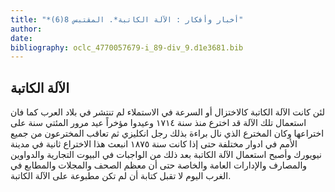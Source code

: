```yaml
---
title: "*أخبار وأفكار : الآلة الكاتبة*. المقتبس 8(6)"
author: 
date: 
bibliography: oclc_4770057679-i_89-div_9.d1e3681.bib
---
```




##  الآلة الكاتبة 


 لئن كانت الآلة الكاتبة كالاختزال أو السرعة في الاستملاء لم تنتشر في بلاد العرب كما فان استعمال تلك الآلة قد اخترع منذ سنة  ١٧١٤  وعيدوا مؤخراً عيد مرور المئتي سنة على اختراعها وكان المخترع الذي نال براءة بذلك رجل انكليزي ثم تعاقب المخترعون من جميع الأمم في ادوار مختلفة حتى إذا كانت سنة  ١٨٧٥  انبعث هذا الاختراع ثانية في مدينة نيويورك وأصبح استعمال الآلة الكاتبة بعد ذلك من الواجبات في البيوت التجارية والدواوين والمصارف والإدارات العامة والخاصة حتى أن معظم الصحف والمجلات والمطابع في الغرب اليوم لا تقبل كتابة أن لم تكن مطبوعة على الآلة الكاتبة. 
